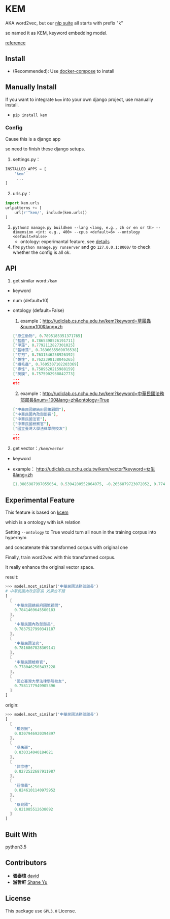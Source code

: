 # KEM

AKA word2vec, but our [nlp suite](https://github.com/udicatnchu/udic-nlp-api) all starts with prefix "k"

so named it as KEM, keyword embedding model.

[reference](http://zake7749.github.io/2016/08/28/word2vec-with-gensim/)

## Install

* (Recommended): Use [docker-compose](https://github.com/udicatnchu/udic-nlp-api) to install


## Manually Install

If you want to integrate `kem` into your own django project, use manually install.

* `pip install kem`

### Config
Cause this is a django app

so need to finish these django setups.

1. settings.py：

  ```python
  INSTALLED_APPS = [
      'kem'
       ...
  ]
  ```
2. urls.py：  

  ```python
  import kem.urls
  urlpatterns += [
      url(r'^kem/', include(kem.urls))
  ]
  ```
3. `python3 manage.py buildkem --lang <lang, e.g., zh or en or th> --dimension <int: e.g., 400> --cpus <default=6> --ontology <default=False>`
    * ontology: experimantal feature, see [details](https://github.com/UDICatNCHU/kem#experimental-feature)
4. fire `python manage.py runserver` and go `127.0.0.1:8000/` to check whether the config is all ok.

## API
1. get similar word:_`/kem`_
  - keyword
  - num (default=10)
  - ontology (default=False)
    1. example：<http://udiclab.cs.nchu.edu.tw/kem?keyword=草履蟲&num=100&lang=zh>

    ```json
    ["原生動物", 0.7895185351371765]
    ["藍菌", 0.7865398526191711]
    ["甲藻", 0.7792112827301025]
    ["藍綠藻", 0.7636655569076538]
    ["芽孢", 0.7631546258926392]
    ["兼性", 0.7622398138046265]
    ["纖毛蟲", 0.7605307102203369]
    ["專性", 0.7589520215988159]
    ["莢膜", 0.7575902938842773]
    ...
    etc
    ```
    2. example：<http://udiclab.cs.nchu.edu.tw/kem?keyword=中華民國法務部部長&num=100&lang=zh&ontology=True>

    ```json
    ["中華民國總統府國策顧問"],
    ["中華民國內政部部長"],
    ["中華民國法官"],
    ["中華民國檢察官"],
    ["國立臺灣大學法律學院校友"]
    ...
    etc
    ```

2. get vector：_`/kem/vector`_

  - keyword
  - example： <http://udiclab.cs.nchu.edu.tw/kem/vector?keyword=女生&lang=zh>

    ```json
    [1.3885987997055054, 0.5394280552864075, -0.2656879723072052, 0.7741730809211731, 0.591987133026123 ...]
    ```

## Experimental Feature

This feature is based on [kcem](https://github.com/UDICatNCHU/kcem)

which is a ontology with isA relation

Setting `--ontology` to True would turn all noun in the training corpus into hypernym

and concatenate this transformed corpus with original one

Finally, train word2vec with this transformed corpus.

It really enhance the original vector space.

result:

```python
>>> model.most_similar('中華民國法務部部長')
# 中華民國內政部部長 效果也不錯
[
  [
    "中華民國總統府國策顧問",
    0.7841469645500183
  ],
  [
    "中華民國內政部部長",
    0.7837527990341187
  ],
  [
    "中華民國法官",
    0.7816867828369141
  ],
  [
    "中華民國檢察官",
    0.7780462503433228
  ],
  [
    "國立臺灣大學法律學院校友",
    0.7581177949905396
  ]
]
```

origin:
```python
>>> model.most_similar('中華民國法務部部長')
[
  [
    "楊芳婉",
    0.8307946920394897
  ],
  [
    "吳朱疆",
    0.830314040184021
  ],
  [
    "郭宗德",
    0.8272522687911987
  ],
  [
    "莊懷義",
    0.8246101140975952
  ],
  [
    "蔡兆陽",
    0.821085512638092
  ]
]
```

## Built With

python3.5

## Contributors
* __張泰瑋__ [david](https://github.com/david30907d)
* __游哲軒__ [Shane Yu](https://github.com/theshaneyu)

## License

This package use `GPL3.0` License.
